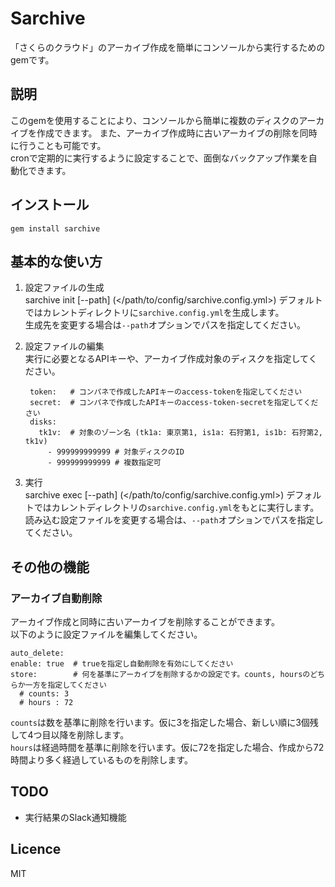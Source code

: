 Sarchive
==========
「さくらのクラウド」のアーカイブ作成を簡単にコンソールから実行するためのgemです。

## 説明
このgemを使用することにより、コンソールから簡単に複数のディスクのアーカイブを作成できます。
また、アーカイブ作成時に古いアーカイブの削除を同時に行うことも可能です。  
cronで定期的に実行するように設定することで、面倒なバックアップ作業を自動化できます。

## インストール
    gem install sarchive
    
## 基本的な使い方
1. 設定ファイルの生成  
         sarchive init \[--path\] (\</path/to/config/sarchive.config.yml\>)
デフォルトではカレントディレクトリに`sarchive.config.yml`を生成します。  
生成先を変更する場合は`--path`オプションでパスを指定してください。

2. 設定ファイルの編集  
実行に必要となるAPIキーや、アーカイブ作成対象のディスクを指定してください。

        token:   # コンパネで作成したAPIキーのaccess-tokenを指定してください
        secret:  # コンパネで作成したAPIキーのaccess-token-secretを指定してください
        disks:
          tk1v:  # 対象のゾーン名 (tk1a: 東京第1, is1a: 石狩第1, is1b: 石狩第2, tk1v)
            - 999999999999 # 対象ディスクのID
            - 999999999999 # 複数指定可
    
3. 実行  
         sarchive exec \[--path\] (\</path/to/config/sarchive.config.yml\>)
デフォルトではカレントディレクトリの`sarchive.config.yml`をもとに実行します。  
読み込む設定ファイルを変更する場合は、`--path`オプションでパスを指定してください。

## その他の機能
### アーカイブ自動削除
アーカイブ作成と同時に古いアーカイブを削除することができます。  
以下のように設定ファイルを編集してください。

    auto_delete:
    enable: true  # trueを指定し自動削除を有効にしてください
    store:        # 何を基準にアーカイブを削除するかの設定です。counts, hoursのどちらか一方を指定してください
      # counts: 3
      # hours : 72

`counts`は数を基準に削除を行います。仮に3を指定した場合、新しい順に3個残して4つ目以降を削除します。  
`hours`は経過時間を基準に削除を行います。仮に72を指定した場合、作成から72時間より多く経過しているものを削除します。



## TODO
- 実行結果のSlack通知機能

## Licence
MIT